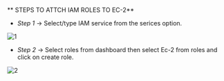 ** STEPS TO ATTCH IAM ROLES TO EC-2**

- *Step 1*
-> Select/type  IAM service from the serices option.

![1](https://user-images.githubusercontent.com/44541800/81147225-7db3f200-8f97-11ea-8218-75a7fda48e98.png)

- *Step 2*
-> Select roles from dashboard then select Ec-2 from roles and click on create role.

![2](https://user-images.githubusercontent.com/44541800/81148242-89081d00-8f99-11ea-9320-ef41ca6b130b.png)
